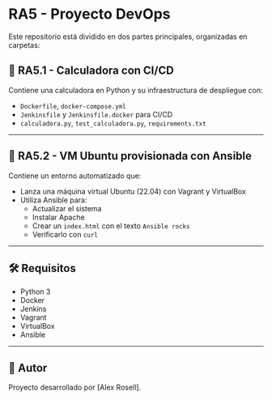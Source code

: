 # RA5 - Proyecto DevOps

Este repositorio está dividido en dos partes principales, organizadas en carpetas:

## 📁 RA5.1 - Calculadora con CI/CD

Contiene una calculadora en Python y su infraestructura de despliegue con:

- `Dockerfile`, `docker-compose.yml`
- `Jenkinsfile` y `Jenkinsfile.docker` para CI/CD
- `calculadora.py`, `test_calculadora.py`, `requirements.txt`

---

## 📁 RA5.2 - VM Ubuntu provisionada con Ansible

Contiene un entorno automatizado que:

- Lanza una máquina virtual Ubuntu (22.04) con Vagrant y VirtualBox
- Utiliza Ansible para:
  - Actualizar el sistema
  - Instalar Apache
  - Crear un `index.html` con el texto `Ansible rocks`
  - Verificarlo con `curl`

---

## 🛠️ Requisitos

- Python 3
- Docker
- Jenkins
- Vagrant
- VirtualBox
- Ansible

---

## 📌 Autor

Proyecto desarrollado por [Alex Rosell].
